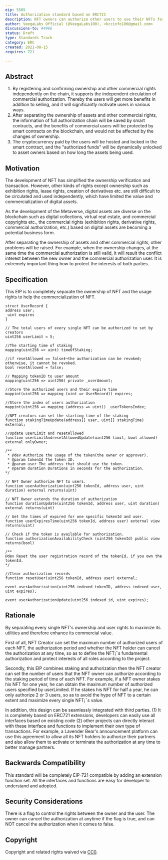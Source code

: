 ```yaml
---
eip: 5585
title: Authorization standard based on ERC721
description: NFT owners can authorize other users to use their NFTs for business purpose.
author: VeegaLabs Official (@VeegaLabs100), <kccinfo100@gmail.com>
discussions-to: #4966
status: Draft
type: Standards Track
category: ERC
created: 2021-08-15
requires: 721

---
```


## Abstract

1. By registering and confirming ownership and other commercial rights independently on the chain, it supports the independent circulation of commercial authorization. Thereby the users will get more benefits in addition to selling, and it will significantly motivate users in various ways.
2. After separating the ownership of assets and other commercial rights, the information of full authorization chain will be saved by smart contracts, and the benefits of commercial users will be protected by smart contracts on the blockchain, and would not be affected by the changes of ownership.
3. The cryptocurrency paid by the users will be hosted and locked in the smart contract, and the "authorized funds" will be dynamically unlocked to asset owners based on how long the assets being used. 

## Motivation

The development of NFT has simplified the ownership verification and transaction. However, other kinds of rights except ownership such as exhibition rights, lease rights, creation of derivatives etc. are still difficult to be circulated and used independently, which have limited the value and commercialization of digital assets.

As the development of the Metaverse, digital assets are diverse on the blockchain such as digital collections, virtual real estate, and commercial copyrights etc.,  the commercial rights (exhibition rights, derivative rights, commercial authorization, etc.) based on digital assets are becoming a potential business form. 

After separating the ownership of assets and other commercial rights, other problems will be raised. For example, when the ownership changes, at the same time the commercial authorization is still valid, it will result the conflict interest between the new owner and the commercial authorization user. It is extremely important thing how to protect the interests of both parties.

## Specification

This EIP is to completely separate the ownership of NFT and the usage rights to help the commercialization of NFT.

```solidity
struct UserRecord {
address user;
 uint expires
}

// The total users of every single NFT can be authorized to set by creators
uint256 userLimit = 5;

//The starting time of staking
mapping(uint256 => uint) timeOfStaking;

//if resetAllowed == false£¬the authorization can be revoked; otherwise, it cannot be revoked. 
bool resetAllowed = false;

// Mapping tokenID to user amount
mapping(uint256 => uint256) private _userAmount;

//Store the authorized users and their expire time
mappint(uint256 => mapping (uint => UserRecord)) expires;

//Store the index of users authorization
mappint(uint256 => mapping (address => uint)) _userTokensIndex;

//NFT creators can set the starting time of the staking
function stakingTimeUpdate(address[] user, uint[] stakingTime) external;

//Update userLimit and resetAllowed
function userLimitAndresetAllowedUpdate(uint256 limit, bool allowed) external onlyOwner;

/**
 * @dev Authorize the usage of the token(the owner or approver).
 * @param tokenId The token ID.
 * @param user The address that should use the token.
 * @param duration Durations in seconds for the authorization.
*/

// NFT Owner authorize NFT to users.
function userAuthorization(uint256 tokenId, address user, uint duration) external returns(uint) 

// NFT Owner extends the duration of authorization 
function durationUpdate(uint256 tokenId, address user, uint duration) external returns(uint)

// Get the times of expired for one specific tokenId and user.
function userExpiresTime(uint256 tokenId, address user) external view returns(uint) 

// Check if the token is available for authorization.
function authorizationAvailabilityCheck (uint256 tokenId) public view returns(bool) 

/**
@dev Reset the user registration record of the tokenId, if you own the tokenId.
*/

//Clear authorization records
function resetUser(uint256 tokenId, address user) external;

event userAuthorization(uint256 indexed tokenID, address indexed user, uint expires);

event userAuthorizationUpdate(uint256 indexed id, uint expires);
```

## Rationale

By separating every single NFT's ownership and user rights to maximize its utilities and therefore enhance its commercial value. 

First of all, NFT Creator can set the maximum number of authorized users of each NFT, the authorization period and whether the NFT holder can cancel the authorization at any time, so as to define the NFT¡¯s fundamental authorization and protect interests of all roles according to the project.

Secondly, this EIP combines staking and authorization then the NFT creator can set the number of users that the NFT owner can authorize according to the staking period of time of each NFT. For example, if a NFT owner stakes his NFT for one year, he can obtain the maximum number of authorized users specified by userLimited. If he stakes his NFT for half a year, he can only authorize 2 or 3 users, so as to avoid the hype of NFT to a certain extent and maximize every single NFT¡¯s value. 

In addition, this design can be seamlessly integrated with third parties. (1) It is completely based on ERC721 extensions, developers can easily use all interfaces based on existing code (2) other projects can directly interact with these interface and functions to implement their own type of transactions. For example, a Lavender Bear's announcement platform can use this agreement to allow all its NFT holders to authorize their partners and also allow them to activate or terminate the authorization at any time to better manage partners.

## Backwards Compatibility

This standard will be completely EIP-721 compatible by adding an extension function set.  All the interfaces and functions are easy for developer to understand and adopted.

## Security Considerations

There is a flag to control the rights between the owner and the user. The owner can cancel the authorization at anytime if the flag is true, and can NOT cancel the authorization when it comes to false.

## Copyright

Copyright and related rights waived via [CC0](../LICENSE.md).
